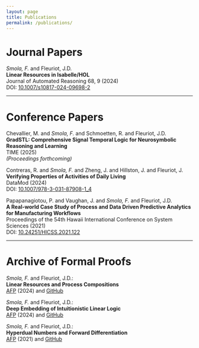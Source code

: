 ```yaml
---
layout: page
title: Publications
permalink: /publications/
---
```

# Journal Papers

_Smola, F._ and Fleuriot, J.D.  
__Linear Resources in Isabelle/HOL__  
Journal of Automated Reasoning 68, 9 (2024)  
DOI: [10.1007/s10817-024-09698-2](https://doi.org/10.1007/s10817-024-09698-2)

---

# Conference Papers

Chevallier, M. and _Smola, F._ and Schmoetten, R. and Fleuriot, J.D.  
__GradSTL: Comprehensive Signal Temporal Logic for Neurosymbolic Reasoning and Learning__  
TIME (2025)  
_(Proceedings forthcoming)_

Contreras, R. and _Smola, F._ and Zheng, J. and Hillston, J. and Fleuriot, J.  
__Verifying Properties of Activities of Daily Living__  
DataMod (2024)  
DOI: [10.1007/978-3-031-87908-1_4](https://doi.org/10.1007/978-3-031-87908-1_4)

Papapanagiotou, P. and Vaughan, J. and _Smola, F._ and Fleuriot, J.D.  
__A Real-world Case Study of Process and Data Driven Predictive Analytics for Manufacturing Workflows__  
Proceedings of the 54th Hawaii International Conference on System Sciences (2021)  
DOI: [10.24251/HICSS.2021.122](https://doi.org/10.24251/HICSS.2021.122)

---

# Archive of Formal Proofs

_Smola, F._ and Fleuriot, J.D.:  
__Linear Resources and Process Compositions__  
[AFP](https://www.isa-afp.org/entries/ProcessComposition.html) (2024) and [GitHub](https://github.com/pilif0/isa-ProcessComposition)

_Smola, F._ and Fleuriot, J.D.:  
__Deep Embedding of Intuitionistic Linear Logic__  
[AFP](https://www.isa-afp.org/entries/ILL.html) (2024) and [GitHub](https://github.com/pilif0/isa-ILL)

_Smola, F._ and Fleuriot, J.D.:  
__Hyperdual Numbers and Forward Differentiation__  
[AFP](https://www.isa-afp.org/entries/Hyperdual.html) (2021) and [GitHub](https://github.com/pilif0/isa-Hyperdual/)
